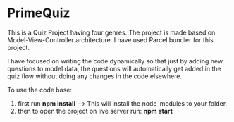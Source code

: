 # PrimeQuiz

This is a Quiz Project having four genres. The project is made based on Model-View-Controller architecture.
I have used Parcel bundler for this project.

I have focused on writing the code dynamically so that just by adding new questions to model data, the questions will automatically get added in the quiz flow without doing any changes in the code elsewhere.

To use the code base: 
1. first run <b>npm install</b> --> This will install the node_modules to your folder.
2. then to open the project on live server run: <b>npm start</b>
